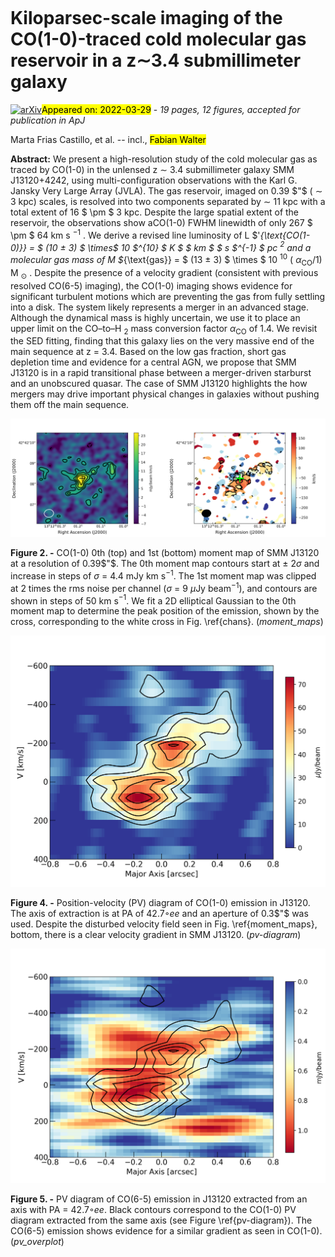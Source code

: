<div class="macros" style="visibility:hidden;">
$\newcommand{\ensuremath}{}$
$\newcommand{\xspace}{}$
$\newcommand{\object}[1]{\texttt{#1}}$
$\newcommand{\farcs}{{.}''}$
$\newcommand{\farcm}{{.}'}$
$\newcommand{\arcsec}{''}$
$\newcommand{\arcmin}{'}$
$\newcommand{\ion}[2]{#1#2}$
$\newcommand{\textsc}[1]{\textrm{#1}}$
$\newcommand{\hl}[1]{\textrm{#1}}$
$\newcommand{\footnote}[1]{}$
$\newcommand{\vdag}{(v)^\dagger}$
$\newcommand$
$\newcommand$</div>

<div class="macros" style="visibility:hidden;">
$\newcommand{\ensuremath}{}$
$\newcommand{\xspace}{}$
$\newcommand{\object}[1]{\texttt{#1}}$
$\newcommand{\farcs}{{.}''}$
$\newcommand{\farcm}{{.}'}$
$\newcommand{\arcsec}{''}$
$\newcommand{\arcmin}{'}$
$\newcommand{\ion}[2]{#1#2}$
$\newcommand{\textsc}[1]{\textrm{#1}}$
$\newcommand{\hl}[1]{\textrm{#1}}$
$\newcommand{\footnote}[1]{}$
$\newcommand{\vdag}{(v)^\dagger}$
$\newcommand$
$\newcommand$</div>



<div id="title">

# Kiloparsec-scale imaging of the CO(1-0)-traced cold molecular gas reservoir in a z$\sim$3.4 submillimeter galaxy

</div>
<div id="comments">

[![arXiv](https://img.shields.io/badge/arXiv-2203.15811-b31b1b.svg)](https://arxiv.org/abs/2203.15811)<mark>Appeared on: 2022-03-29</mark> - _19 pages, 12 figures, accepted for publication in ApJ_

</div>
<div id="authors">

Marta Frias Castillo, et al. -- incl., <mark>Fabian Walter</mark>

</div>
<div id="abstract">

**Abstract:** We present a high-resolution study of the cold molecular gas as traced by CO(1-0) in the unlensed z $\sim$ 3.4 submillimeter galaxy SMM J13120+4242, using multi-configuration observations with the Karl G. Jansky Very Large Array (JVLA). The gas reservoir, imaged on 0.39 $"$ ( $\sim$ 3 kpc) scales, is resolved into two components separated by $\sim$ 11 kpc with a total extent of 16 $ \pm $ 3 kpc. Despite the large spatial extent of the reservoir, the observations show aCO(1-0) FWHM linewidth of only 267 $ \pm $ 64 km s $^{-1}$ . We derive a revised line luminosity of L $'_{\text{CO(1-0)}} = $ (10 $\pm$ 3) $ \times$ 10 $^{10} $ K $ $ km $ $ s $^{-1} $ pc $^2$ and a molecular gas mass of M $_{\text{gas}} = $ (13 $\pm$ 3) $ \times $ 10 $^{10}$ ( $\alpha_\mathrm{CO}/1)$ M $_\odot$ . Despite the presence of a velocity gradient (consistent with previous resolved CO(6-5) imaging), the CO(1-0) imaging shows evidence for significant turbulent motions which are preventing the gas from fully settling into a disk. The system likely represents a merger in an advanced stage. Although the dynamical mass is highly uncertain, we use it to place an upper limit on the CO–to–H $_2$ mass conversion factor $\alpha_\mathrm{CO}$ of 1.4. We revisit the SED fitting, finding that this galaxy lies on the very massive end of the main sequence at z $=$ 3.4. Based on the low gas fraction, short gas depletion time and evidence for a central AGN, we propose that SMM J13120 is in a rapid transitional phase between a merger-driven starburst and an unobscured quasar. The case of SMM J13120 highlights the how mergers may drive important physical changes in galaxies without pushing them off the main sequence.

</div>

<div id="div_fig1">

<img src="tmp_2203.15811/./final_mom0.png" alt="Fig2.1" width="50%"/><img src="tmp_2203.15811/./final_mom1.png" alt="Fig2.2" width="50%"/>

**Figure 2. -** CO(1-0) 0th (top) and 1st (bottom) moment map of SMM J13120 at a resolution of 0.39$"$. The 0th moment map contours start at $\pm$ 2$\sigma$ and increase in steps of $\sigma$ = 4.4 mJy km s$^{-1}$. The 1st moment map was clipped at 2 times the rms noise per channel ($\sigma$ = 9 $\mu$Jy beam$^{-1}$), and contours are shown in steps of 50 km s$^{-1}$. We fit a 2D elliptical Gaussian to the 0th moment map to determine the peak position of the emission, shown by the cross, corresponding to the white cross in Fig. \ref{chans}. (*moment_maps*)

</div>
<div id="div_fig2">

<img src="tmp_2203.15811/./corrected_pv10.png" alt="Fig4" width="100%"/>

**Figure 4. -** Position-velocity (PV) diagram of CO(1-0) emission in J13120. The axis of extraction is at PA of 42.7$◦ee$ and an aperture of 0.3$"$ was used.
    Despite the disturbed velocity field seen in Fig. \ref{moment_maps}, bottom, there is a clear velocity gradient in SMM J13120. (*pv-diagram*)

</div>
<div id="div_fig3">

<img src="tmp_2203.15811/./new_overplot_pv.png" alt="Fig5" width="100%"/>

**Figure 5. -** PV diagram of CO(6-5) emission in J13120 extracted from an axis with PA = 42.7$◦ee$. Black contours correspond to the CO(1-0) PV diagram extracted from the same axis (see Figure \ref{pv-diagram}). The CO(6-5) emission shows evidence for a similar gradient as seen in CO(1-0). (*pv_overplot*)

</div>